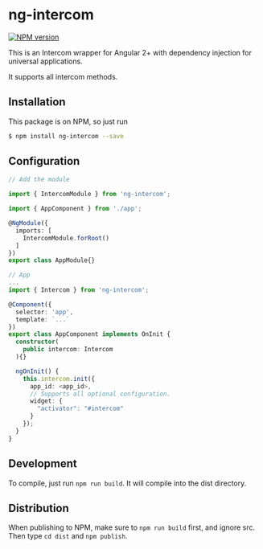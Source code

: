 # ng-intercom

[![NPM version][npm-image]][npm-url]

This is an Intercom wrapper for Angular 2+ with dependency injection for universal applications.

It supports all intercom methods.

## Installation

This package is on NPM, so just run
 ```sh
$ npm install ng-intercom --save
 ```

## Configuration

```ts
// Add the module

import { IntercomModule } from 'ng-intercom';

import { AppComponent } from './app';

@NgModule({
  imports: [
    IntercomModule.forRoot()
  ]
})
export class AppModule{}

```

```ts
// App
...
import { Intercom } from 'ng-intercom';

@Component({
  selector: 'app',
  template: `...`
})
export class AppComponent implements OnInit {
  constructor(
    public intercom: Intercom
  ){}

  ngOnInit() {
    this.intercom.init({
      app_id: <app_id>,
      // Supports all optional configuration.
      widget: {
        "activator": "#intercom" 
      }
    });
  }
}
```

## Development
To compile, just run `npm run build`. It will compile into the dist directory. 


## Distribution
When publishing to NPM, make sure to `npm run build` first, and ignore src. Then type `cd dist` and `npm publish`.

[npm-image]: https://img.shields.io/npm/v/ng-intercom.svg?style=flat-square
[npm-url]: https://npmjs.org/package/ng-intercom